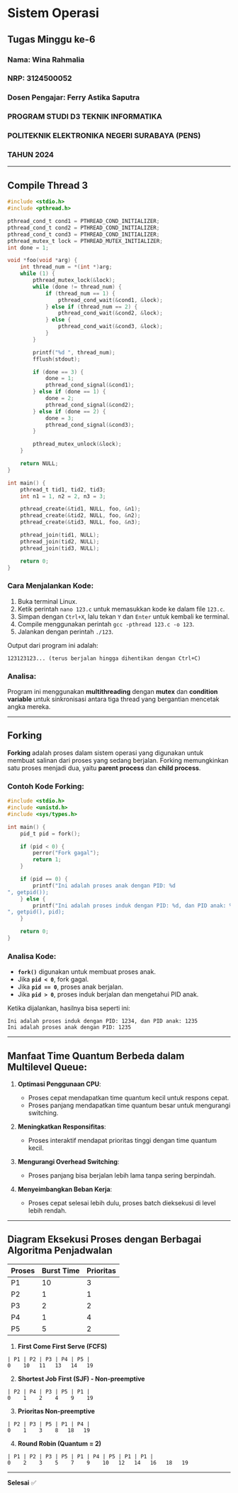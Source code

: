 # Sistem Operasi

## Tugas Minggu ke-6

### Nama: Wina Rahmalia  
### NRP: 3124500052  
### Dosen Pengajar: Ferry Astika Saputra  

### PROGRAM STUDI D3 TEKNIK INFORMATIKA  
### POLITEKNIK ELEKTRONIKA NEGERI SURABAYA (PENS)  
### TAHUN 2024  

---

## Compile Thread 3

```c
#include <stdio.h>
#include <pthread.h>

pthread_cond_t cond1 = PTHREAD_COND_INITIALIZER;
pthread_cond_t cond2 = PTHREAD_COND_INITIALIZER;
pthread_cond_t cond3 = PTHREAD_COND_INITIALIZER;
pthread_mutex_t lock = PTHREAD_MUTEX_INITIALIZER;
int done = 1;

void *foo(void *arg) {
    int thread_num = *(int *)arg;
    while (1) {
        pthread_mutex_lock(&lock);
        while (done != thread_num) {
            if (thread_num == 1) {
                pthread_cond_wait(&cond1, &lock);
            } else if (thread_num == 2) {
                pthread_cond_wait(&cond2, &lock);
            } else {
                pthread_cond_wait(&cond3, &lock);
            }
        }

        printf("%d ", thread_num);
        fflush(stdout);

        if (done == 3) {
            done = 1;
            pthread_cond_signal(&cond1);
        } else if (done == 1) {
            done = 2;
            pthread_cond_signal(&cond2);
        } else if (done == 2) {
            done = 3;
            pthread_cond_signal(&cond3);
        }

        pthread_mutex_unlock(&lock);
    }

    return NULL;
}

int main() {
    pthread_t tid1, tid2, tid3;
    int n1 = 1, n2 = 2, n3 = 3;

    pthread_create(&tid1, NULL, foo, &n1);
    pthread_create(&tid2, NULL, foo, &n2);
    pthread_create(&tid3, NULL, foo, &n3);

    pthread_join(tid1, NULL);
    pthread_join(tid2, NULL);
    pthread_join(tid3, NULL);

    return 0;
}
```

### Cara Menjalankan Kode:
1. Buka terminal Linux.
2. Ketik perintah `nano 123.c` untuk memasukkan kode ke dalam file `123.c`.
3. Simpan dengan `Ctrl+X`, lalu tekan `Y` dan `Enter` untuk kembali ke terminal.
4. Compile menggunakan perintah `gcc -pthread 123.c -o 123`.
5. Jalankan dengan perintah `./123`.

Output dari program ini adalah:
```
123123123... (terus berjalan hingga dihentikan dengan Ctrl+C)
```

### Analisa:
Program ini menggunakan **multithreading** dengan **mutex** dan **condition variable** untuk sinkronisasi antara tiga thread yang bergantian mencetak angka mereka.

---

## Forking

**Forking** adalah proses dalam sistem operasi yang digunakan untuk membuat salinan dari proses yang sedang berjalan. Forking memungkinkan satu proses menjadi dua, yaitu **parent process** dan **child process**.

### Contoh Kode Forking:
```c
#include <stdio.h>
#include <unistd.h>
#include <sys/types.h>

int main() {
    pid_t pid = fork(); 

    if (pid < 0) {
        perror("Fork gagal");
        return 1;
    }

    if (pid == 0) {
        printf("Ini adalah proses anak dengan PID: %d
", getpid());
    } else {
        printf("Ini adalah proses induk dengan PID: %d, dan PID anak: %d
", getpid(), pid);
    }    

    return 0;
}
```

### Analisa Kode:
- **`fork()`** digunakan untuk membuat proses anak.
- Jika **`pid < 0`**, fork gagal.
- Jika **`pid == 0`**, proses anak berjalan.
- Jika **`pid > 0`**, proses induk berjalan dan mengetahui PID anak.

Ketika dijalankan, hasilnya bisa seperti ini:
```
Ini adalah proses induk dengan PID: 1234, dan PID anak: 1235
Ini adalah proses anak dengan PID: 1235
```

---

## Manfaat Time Quantum Berbeda dalam Multilevel Queue:

1. **Optimasi Penggunaan CPU**:  
   - Proses cepat mendapatkan time quantum kecil untuk respons cepat.
   - Proses panjang mendapatkan time quantum besar untuk mengurangi switching.

2. **Meningkatkan Responsifitas**:  
   - Proses interaktif mendapat prioritas tinggi dengan time quantum kecil.

3. **Mengurangi Overhead Switching**:  
   - Proses panjang bisa berjalan lebih lama tanpa sering berpindah.

4. **Menyeimbangkan Beban Kerja**:  
   - Proses cepat selesai lebih dulu, proses batch dieksekusi di level lebih rendah.

---

## Diagram Eksekusi Proses dengan Berbagai Algoritma Penjadwalan

| Proses | Burst Time | Prioritas |
|--------|-----------|----------|
| P1     | 10        | 3        |
| P2     | 1         | 1        |
| P3     | 2         | 2        |
| P4     | 1         | 4        |
| P5     | 5         | 2        |

1. **First Come First Serve (FCFS)**
```
| P1 | P2 | P3 | P4 | P5 |
0    10   11   13   14   19
```

2. **Shortest Job First (SJF) - Non-preemptive**
```
| P2 | P4 | P3 | P5 | P1 |
0    1    2    4    9    19
```

3. **Prioritas Non-preemptive**
```
| P2 | P3 | P5 | P1 | P4 |
0    1    3    8   18   19
```

4. **Round Robin (Quantum = 2)**
```
| P1 | P2 | P3 | P5 | P1 | P4 | P5 | P1 | P1 |
0    2    3    5    7    9    10   12   14   16   18   19
```

---

**Selesai** ✅

